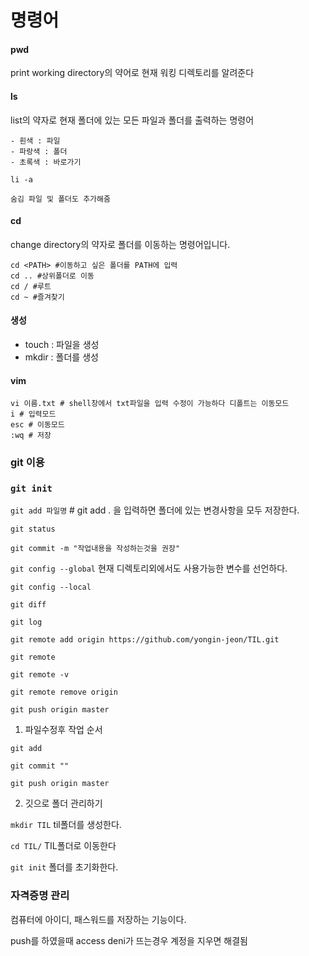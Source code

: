 # 명령어



#### pwd

print working directory의 약어로 현재 워킹 디렉토리를 알려준다



#### ls

list의 약자로 현재 폴더에 있는 모든 파일과 폴더를 출력하는 명령어

```shell
- 흰색 : 파일
- 파랑색 : 폴더
- 초록색 : 바로가기

li -a

숨김 파일 및 폴더도 추가해줌
```







#### cd

change directory의 약자로 폴더를 이동하는 명령어입니다.

``` shell
cd <PATH> #이동하고 싶은 폴더를 PATH에 입력
cd .. #상위폴더로 이동
cd / #루트
cd ~ #즐겨찾기
```



#### 생성

- touch : 파일을 생성
- mkdir : 폴더를 생성



#### vim

``` shell
vi 이름.txt # shell창에서 txt파일을 입력 수정이 가능하다 디폴트는 이동모드
i # 입력모드
esc # 이동모드
:wq # 저장
```





### git 이용

### `git init`

`git add 파일명` # git add . 을 입력하면 폴더에 있는 변경사항을 모두 저장한다.

`git status`

`git commit -m "작업내용을 작성하는것을 권장"`



`git config --global` 현재 디렉토리외에서도 사용가능한 변수를 선언하다.

`git config --local`



`git diff`

`git log`

`git remote add origin https://github.com/yongin-jeon/TIL.git`

`git remote`

`git remote -v`

`git remote remove origin`

`git push origin master`

1. 파일수정후 작업 순서

`git add`

`git commit ""`

`git push origin master`



2. 깃으로 폴더 관리하기

`mkdir TIL` til폴더를 생성한다.

`cd TIL/` TIL폴더로 이동한다

`git init` 폴더를 초기화한다.









### 자격증명 관리

컴퓨터에 아이디, 패스워드를 저장하는 기능이다.

push를 하였을때 access deni가 뜨는경우 계정을 지우면 해결됨

